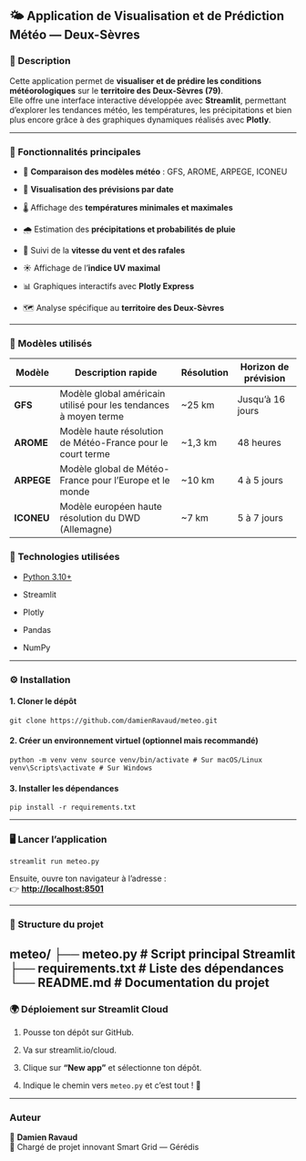 ## 🌤️ Application de Visualisation et de Prédiction Météo — Deux-Sèvres

### 📖 Description

Cette application permet de **visualiser et de prédire les conditions météorologiques** sur le **territoire des Deux-Sèvres (79)**.  
Elle offre une interface interactive développée avec **Streamlit**, permettant d’explorer les tendances météo, les températures, les précipitations et bien plus encore grâce à des graphiques dynamiques réalisés avec **Plotly**.

----------

### 🚀 Fonctionnalités principales

-  🔭 **Comparaison des modèles météo** : GFS, AROME, ARPEGE, ICONEU 

- 📅 **Visualisation des prévisions par date**
    
-   🌡️ Affichage des **températures minimales et maximales**
    
-   🌧️ Estimation des **précipitations et probabilités de pluie**
    
-   💨 Suivi de la **vitesse du vent et des rafales**
    
-   ☀️ Affichage de l’**indice UV maximal**
    
-   📊 Graphiques interactifs avec **Plotly Express**
    
-   🗺️ Analyse spécifique au **territoire des Deux-Sèvres**
    

----------

### 🧠 Modèles utilisés

| Modèle  | Description rapide | Résolution | Horizon de prévision |
|----------|--------------------|-------------|----------------------|
| **GFS** | Modèle global américain utilisé pour les tendances à moyen terme | ~25 km | Jusqu’à 16 jours |
| **AROME** | Modèle haute résolution de Météo-France pour le court terme | ~1,3 km | 48 heures |
| **ARPEGE** | Modèle global de Météo-France pour l’Europe et le monde | ~10 km | 4 à 5 jours |
| **ICONEU** | Modèle européen haute résolution du DWD (Allemagne) | ~7 km | 5 à 7 jours |



### 🧩 Technologies utilisées

-   [Python 3.10+](https://www.python.org/)
    
-   Streamlit
    
-   Plotly
    
-   Pandas
    
-   NumPy
    

----------

### ⚙️ Installation

#### 1. Cloner le dépôt

`git clone https://github.com/damienRavaud/meteo.git` 

#### 2. Créer un environnement virtuel (optionnel mais recommandé)

`python -m venv venv source venv/bin/activate # Sur macOS/Linux venv\Scripts\activate # Sur Windows` 

#### 3. Installer les dépendances

`pip install -r requirements.txt` 

----------

### 🖥️ Lancer l’application

`streamlit run meteo.py` 

Ensuite, ouvre ton navigateur à l’adresse :  
👉 **[http://localhost:8501](http://localhost:8501)**

----------

### 📂 Structure du projet

meteo/
├── meteo.py             # Script principal Streamlit
├── requirements.txt     # Liste des dépendances
└── README.md            # Documentation du projet
----------

### 🌍 Déploiement sur Streamlit Cloud

1.  Pousse ton dépôt sur GitHub.
    
2.  Va sur streamlit.io/cloud.
    
3.  Clique sur **“New app”** et sélectionne ton dépôt.
    
4.  Indique le chemin vers `meteo.py` et c’est tout ! 🎉
    

----------

### Auteur

👤 **Damien Ravaud**  
💼 Chargé de projet innovant Smart Grid — Gérédis
